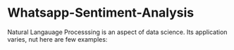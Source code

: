 # Whatsapp-Sentiment-Analysis

Natural Langauage Processsing is an aspect of data science.
Its application varies, nut here are few examples:
